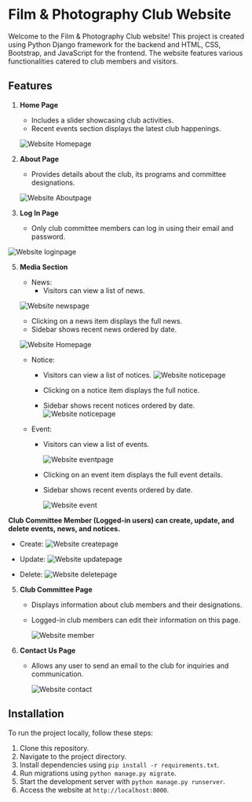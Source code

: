# Film & Photography Club Website

Welcome to the Film & Photography Club website! This project is created using Python Django framework for the backend and HTML, CSS, Bootstrap, and JavaScript for the frontend. The website features various functionalities catered to club members and visitors.

## Features

1. **Home Page**
   - Includes a slider showcasing club activities.
   - Recent events section displays the latest club happenings.

    ![Website Homepage](screenshot/home.png)


3. **About Page**
   - Provides details about the club, its programs and committee designations.

    ![Website Aboutpage](screenshot/about-page.png)


4. **Log In Page**
   - Only club committee members can log in using their email and password.

  ![Website loginpage](screenshot/login-page.png)

    

5. **Media Section**
   - News:
     - Visitors can view a list of news.

   ![Website newspage](screenshot/all-news.png)

     - Clicking on a news item displays the full news.
     - Sidebar shows recent news ordered by date.

    ![Website Homepage](screenshot/news-details.png)


   - Notice:
     - Visitors can view a list of notices.
        ![Website noticepage](screenshot/all-notice-page.png)
       
     - Clicking on a notice item displays the full notice.
     - Sidebar shows recent notices ordered by date.
          ![Website noticepage](screenshot/notice-details.png)

   - Event:
     - Visitors can view a list of events.
       
       ![Website eventpage](screenshot/all-event.png)
       
     - Clicking on an event item displays the full event details.
     - Sidebar shows recent events ordered by date.

         ![Website event](screenshot/event-details.png)

**Club Committee Member (Logged-in users) can create, update, and delete events, news, and notices.**

   - Create:
      ![Website createpage](screenshot/create-event.png)

   - Update:
      ![Website updatepage](screenshot/create-news.png)

   - Delete:
      ![Website deletepage](screenshot/delete-page.png)   
       
5. **Club Committee Page**
   - Displays information about club members and their designations.
   - Logged-in club members can edit their information on this page.

      ![Website member](screenshot/member.png)

6. **Contact Us Page**
   - Allows any user to send an email to the club for inquiries and communication.
  
        ![Website contact](screenshot/contact.png)


## Installation

To run the project locally, follow these steps:

1. Clone this repository.
2. Navigate to the project directory.
3. Install dependencies using `pip install -r requirements.txt`.
4. Run migrations using `python manage.py migrate`.
5. Start the development server with `python manage.py runserver`.
6. Access the website at `http://localhost:8000`.
